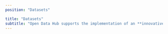 ```yaml
---
position: "Datasets"

title: "Datasets"
subtitle: "Open Data Hub supports the implementation of an **innovative platform**, where talents can **use data and create innovative solutions** for the SMART Green Region South Tyrol."
---
```


